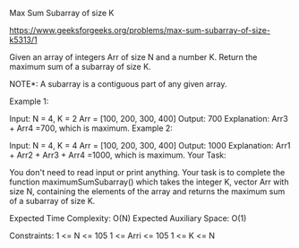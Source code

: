 Max Sum Subarray of size K


https://www.geeksforgeeks.org/problems/max-sum-subarray-of-size-k5313/1


Given an array of integers Arr of size N and a number K. Return the maximum sum of a subarray of size K.

NOTE*: A subarray is a contiguous part of any given array.

Example 1:

Input:
N = 4, K = 2
Arr = [100, 200, 300, 400]
Output:
700
Explanation:
Arr3  + Arr4 =700,
which is maximum.
Example 2:

Input:
N = 4, K = 4
Arr = [100, 200, 300, 400]
Output:
1000
Explanation:
Arr1 + Arr2 + Arr3 + Arr4 =1000,
which is maximum.
Your Task:

You don't need to read input or print anything. Your task is to complete the function maximumSumSubarray() which takes the integer K, vector Arr with size N, containing the elements of the array and returns the maximum sum of a subarray of size K.

Expected Time Complexity: O(N)
Expected Auxiliary Space: O(1)

Constraints:
1 <= N <= 105
1 <= Arri <= 105
1 <= K <= N
